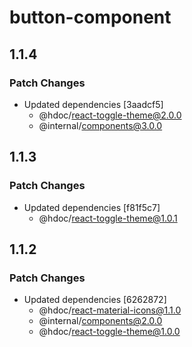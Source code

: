 # button-component

## 1.1.4

### Patch Changes

- Updated dependencies [3aadcf5]
  - @hdoc/react-toggle-theme@2.0.0
  - @internal/components@3.0.0

## 1.1.3

### Patch Changes

- Updated dependencies [f81f5c7]
  - @hdoc/react-toggle-theme@1.0.1

## 1.1.2

### Patch Changes

- Updated dependencies [6262872]
  - @hdoc/react-material-icons@1.1.0
  - @internal/components@2.0.0
  - @hdoc/react-toggle-theme@1.0.0
